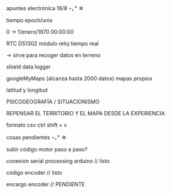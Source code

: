  apuntes electrónica 16/8 ⋆｡° ☆

 tiempo epoch/unix
 
 0 → 1/enero/1970 00:00:00 

 RTC DS1302 módulo reloj tiempo real

 → sirve para recoger datos en terreno

 shield data logger

 googleMyMaps (alcanza hasta 2000 datos) mapas propios

 latitud y longitud

 PSICOGEOGRAFÍA / SITUACIONISMO

 REPENSAR EL TERRITORIO Y EL MAPA DESDE LA EXPERIENCIA

 formato csv ctrl shift + v

 cosas pendientes ⋆｡° ☆

subir código motor paso a paso?

conexion serial processing arduino // listo

código encoder // listo

encargo encoder // PENDIENTE

